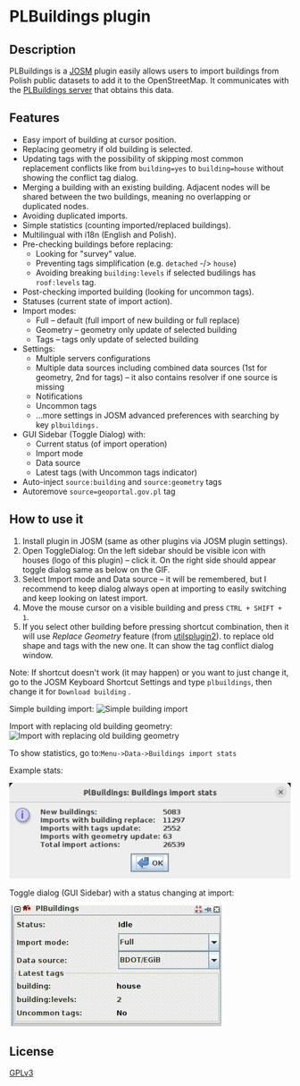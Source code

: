 # PLBuildings plugin

## Description
PLBuildings is a [JOSM](https://josm.openstreetmap.de/) plugin
easily allows users to import buildings from Polish public datasets to add it to the OpenStreetMap.
It communicates with the [PLBuildings server](https://github.com/praszuk/josm-plbuildings-server) that obtains this data.

## Features
- Easy import of building at cursor position.
- Replacing geometry if old building is selected.
- Updating tags with the possibility of skipping most common replacement conflicts like from `building=yes` to `building=house` without showing the conflict tag dialog.
- Merging a building with an existing building. Adjacent nodes will be shared between the two buildings, meaning no overlapping or duplicated nodes.
- Avoiding duplicated imports.
- Simple statistics (counting imported/replaced buildings).
- Multilingual with i18n (English and Polish).
- Pre-checking buildings before replacing:
  - Looking for "survey" value.
  - Preventing tags simplification (e.g. `detached` -/> `house`)
  - Avoiding breaking `building:levels` if selected budilings has `roof:levels` tag.
- Post-checking imported building (looking for uncommon tags).
- Statuses (current state of import action).
- Import modes:
  - Full – default (full import of new building or full replace)
  - Geometry – geometry only update of selected building
  - Tags – tags only update of selected building
- Settings:
  - Multiple servers configurations
  - Multiple data sources including combined data sources (1st for geometry, 2nd for tags) – it also contains resolver if one source is missing
  - Notifications
  - Uncommon tags
  - ...more settings in JOSM advanced preferences with searching by key `plbuildings.`
- GUI Sidebar (Toggle Dialog) with:
  - Current status (of import operation)
  - Import mode
  - Data source
  - Latest tags (with Uncommon tags indicator)
- Auto-inject `source:building` and `source:geometry` tags
- Autoremove `source=geoportal.gov.pl` tag

## How to use it
1. Install plugin in JOSM (same as other plugins via JOSM plugin settings).
2. Open ToggleDialog: On the left sidebar should be visible icon with houses (logo of this plugin) – click it. On the right side should appear toggle dialog same as below on the GIF.
3. Select Import mode and Data source – it will be remembered, but I recommend to keep dialog always open at importing to easily switching and keep looking on latest import.
4. Move the mouse cursor on a visible building and press `CTRL + SHIFT + 1`.
5. If you select other building before pressing shortcut combination, then it will use _Replace Geometry_ feature (from [utilsplugin2](https://wiki.openstreetmap.org/wiki/JOSM/Plugins/utilsplugin2)).
   to replace old shape and tags with the new one. It can show the tag conflict dialog window.

Note: If shortcut doesn't work (it may happen) or you want to just change it, go to the JOSM Keyboard Shortcut Settings and type `plbuildings`,
then change it for `Download building` .

Simple building import:
![Simple building import](media/simple_import.gif)

Import with replacing old building geometry:
![Import with replacing old building geometry](media/import_with_replace.gif)

To show statistics, go to:`Menu->Data->Buildings import stats`

Example stats:

![Buildings import statistics](media/import_stats2.jpg)

Toggle dialog (GUI Sidebar) with a status changing at import:

![Toggle dialog at import action](media/toggledialog2.gif)


## License
[GPLv3](LICENSE)